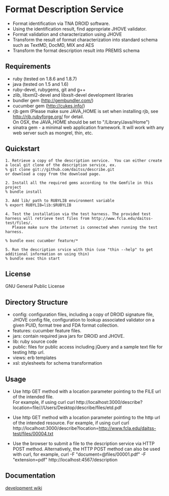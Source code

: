Format Description Service
==========================
* Format identification via TNA DROID software.
* Using the identification result, find appropriate JHOVE validator.  
* Format validation and characterization using JHOVE
* Transform the result of format characterization into standard schema such as TextMD, DocMD, MIX and AES
* Transform the format description result into PREMIS schema

Requirements
------------
* ruby (tested on 1.8.6 and 1.8.7)
* java (tested on 1.5 and 1.6)
* ruby-devel, rubygems, git and g++
* zlib, libxml2-devel and libxslt-devel development libraries
* bundler gem (http://gembundler.com/)
* cucumber gem (http://cukes.info/)
* rjb gem (Please make sure JAVA_HOME is set when installing rjb, see http://rjb.rubyforge.org/ for detail.  
  On OSX, the JAVA_HOME should be set to "/Library/Java/Home")
* sinatra gem - a minimal web application framework.  It will work with any web server such as mongrel, thin, etc.

Quickstart
----------
	1. Retrieve a copy of the description service.  You can either create a local git clone of the description service, ex.
	% git clone git://github.com/daitss/describe.git
	or download a copy from the download page.
	
	2. Install all the required gems according to the Gemfile in this project
	% bundle install
	
	3. Add lib/ path to RUBYLIB environment variable
	% export RUBYLIB=lib:$RUBYLIB
	
	4. Test the installation via the test harness. The provided test harness will retrieve test files from http://www.fcla.edu/daitss-test/files/.  
	   Please make sure the internet is connected when running the test harness.
	
	% bundle exec cucumber feature/*
	
	5. Run the description srvice with thin (use "thin --help" to get additional information on using thin)
	% bundle exec thin start 

License
-------
GNU General Public License

Directory Structure
-------------------
* config: configuration files, including a copy of DROID signature file, JHOVE config file, 
  configuration to lookup associated validator on a given PUID, format tree and FDA format collection.
* features: cucumber feature files. 
* jars: contain required java jars for DROID and JHOVE.
* lib: ruby source code
* public: files for public access including jQuery and a sample text file for testing http url.
* views: erb templates
* xsl: stylesheets for schema transformation

Usage
-----
* Use http GET method with a location parameter pointing to the FILE url of the intended file.  
  For example, if using curl
  curl http://localhost:3000/describe?location=file///Users/Desktop/describe/files/etd.pdf

* Use http GET method with a location parameter pointing to the http url of the intended resource.
  For example, if using curl
  curl http://localhost:3000/describe?location=http://www.fcla.edu/daitss-test/files/00004.txt

* Use the browser to submit a file to the description service via HTTP POST method.  Alternatively, the 
  HTTP POST method can also be used with curl, for example,
  curl -F "document=@files/00001.pdf" -F "extension=pdf" http://localhost:4567/description

Documentation
-------------
[development wiki](http://wiki.github.com/daitss/describe/)
